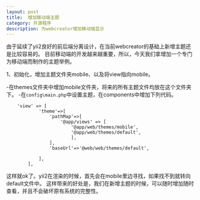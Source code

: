 ```yaml
---
layout: post
title:  增加移动端主题
category: 开源程序
description: 为webcreator增加移动端显示
---
```


由于延续了yii2良好的前后端分离设计，在当前webcreator的基础上新增主题还是比较容易的。
目前移动端的开发越来越重要，所以，今天我们拿增加一个专门为移动端而制作的主题举例。

1、初始化，增加主题文件夹mobile、以及将view指向mobile。

-在themes文件夹中增加mobile文件夹，将来的所有主题文件均放在这个文件夹下。
-在`config\main.php`中设置主题，在components中增加下列代码。

```
    'view' => [
            'theme'=>[
                'pathMap'=>[
                    '@app/views' => [
                        '@app/web/themes/mobile',
                        '@app/web/themes/default',
                        ],
                ],
                'baseUrl'=>'@web/web/themes/default',

            ],
        ],
```

这样就ok了。yii2在渲染的时候，首先会在mobile里边寻找，如果找不到就转向default文件中。
这样带来的好处是，我们在新增主题的时候，可以随时增加随时查看，并且不会破坏原有系统的完整性。









